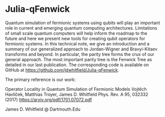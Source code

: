 # Julia-qFenwick

Quantum simulation of fermionic systems using qubits will play an important role in current and
emerging quantum computing architectures. Limitations of small scale quantum computers will
help inform the roadmap to the future and here we present new tools for creating qubit operators
for fermionic systems. In this technical note, we give an introduction and a summary of our generalized
approach to Jordan-Wigner and Bravyi-Kitaev transforms and beyond. In particular, the
parity tree forms the crux of our general approach. The most important parity tree is the Fenwick
Tree as detailed in our last publication. The corresponding code is available on GitHub at
https://github.com/jdwhitfield/Julia-qFenwick.

The primary reference is our work:

 Operator Locality in Quantum Simulation of Fermionic Models
 Vojtěch Havlíček, Matthias Troyer, James D. Whitfield
 Phys. Rev. A 95, 032332 (2017) 
 https://arxiv.org/pdf/1701.07072.pdf


James D. Whitfield @ Dartmouth.Edu
